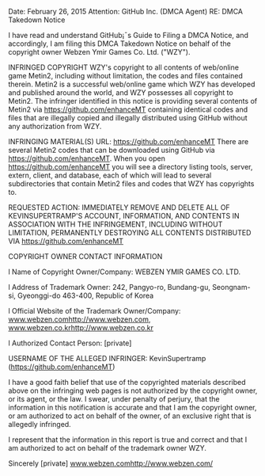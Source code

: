 Date: February 26, 2015
Attention: GitHub Inc. (DMCA Agent)
RE: DMCA Takedown Notice

I have read and understand GitHub¡¯s Guide to Filing a DMCA Notice, and accordingly, I am filing this DMCA Takedown Notice on behalf of the copyright owner Webzen Ymir Games Co. Ltd. ("WZY").

INFRINGED COPYRIGHT
WZY's copyright to all contents of web/online game Metin2, including without limitation, the codes and files contained therein.
Metin2 is a successful web/online game which WZY has developed and published around the world, and WZY possesses all copyright to Metin2. The infringer identified in this notice is providing several contents of Metin2 via https://github.com/enhanceMT containing identical codes and files that are illegally copied and illegally distributed using GitHub without any authorization from WZY.

INFRINGING MATERIAL(S)
URL: https://github.com/enhanceMT
There are several Metin2 codes that can be downloaded using GitHub via https://github.com/enhanceMT. When you open https://github.com/enhanceMT you will see a directory listing tools, server, extern, client, and database, each of which will lead to several subdirectories that contain Metin2 files and codes that WZY has copyrights to.

REQUESTED ACTION:
IMMEDIATELY REMOVE AND DELETE ALL OF KEVINSUPERTRAMP'S ACCOUNT, INFORMATION, AND CONTENTS IN ASSOCIATION WITH THE INFRINGEMENT, INCLUDING WITHOUT LIMITATION, PERMANENTLY DESTROYING ALL CONTENTS DISTRIBUTED VIA https://github.com/enhanceMT

COPYRIGHT OWNER CONTACT INFORMATION

l Name of Copyright Owner/Company: WEBZEN YMIR GAMES CO. LTD.

l Address of Trademark Owner: 242, Pangyo-ro, Bundang-gu, Seongnam-si, Gyeonggi-do 463-400, Republic of Korea

l Official Website of the Trademark Owner/Company: www.webzen.com<http://www.webzen.com>, www.webzen.co.kr<http://www.webzen.co.kr>

l Authorized Contact Person: [private]

USERNAME OF THE ALLEGED INFRINGER:
KevinSupertramp (https://github.com/enhanceMT)

I have a good faith belief that use of the copyrighted materials described above on the infringing web pages is not authorized by the copyright owner, or its agent, or the law.
I swear, under penalty of perjury, that the information in this notification is accurate and that I am the copyright owner, or am authorized to act on behalf of the owner, of an exclusive right that is allegedly infringed.

I represent that the information in this report is true and correct and that I am authorized to act on behalf of the trademark owner WZY.

Sincerely
[private]
www.webzen.com<http://www.webzen.com/>
